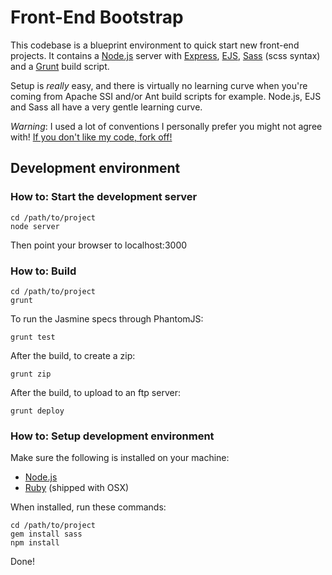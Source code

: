 # Front-End Bootstrap
This codebase is a blueprint environment to quick start new front-end projects. It contains a [Node.js](http://nodejs.org/) server with [Express](http://expressjs.com/), [EJS](http://embeddedjs.com/), [Sass](http://sass-lang.com/) (scss syntax) and a [Grunt](http://gruntjs.com/) build script.

Setup is *really* easy, and there is virtually no learning curve when you're coming from Apache SSI and/or Ant build scripts for example. Node.js, EJS and Sass all have a very gentle learning curve.

*Warning*: I used a lot of conventions I personally prefer you might not agree with! [If you don't like my code, fork off!](http://www.flickr.com/photos/codepo8/5018350616/)

## Development environment

### How to: Start the development server

    cd /path/to/project
    node server

Then point your browser to localhost:3000

### How to: Build

    cd /path/to/project
    grunt

To run the Jasmine specs through PhantomJS:

    grunt test

After the build, to create a zip:

    grunt zip

After the build, to upload to an ftp server:

    grunt deploy

### How to: Setup development environment
Make sure the following is installed on your machine:

- [Node.js](http://nodejs.org/)
- [Ruby](http://www.ruby-lang.org/en/) (shipped with OSX)

When installed, run these commands:

    cd /path/to/project
    gem install sass
    npm install

Done!

